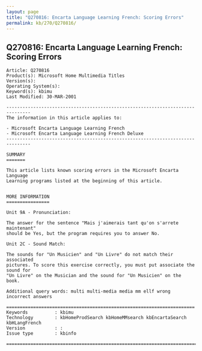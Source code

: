 ```yaml
---
layout: page
title: "Q270816: Encarta Language Learning French: Scoring Errors"
permalink: kb/270/Q270816/
---
```


## Q270816: Encarta Language Learning French: Scoring Errors

	Article: Q270816
	Product(s): Microsoft Home Multimedia Titles
	Version(s): 
	Operating System(s): 
	Keyword(s): kbimu
	Last Modified: 30-MAR-2001
	
	-------------------------------------------------------------------------------
	The information in this article applies to:
	
	- Microsoft Encarta Language Learning French 
	- Microsoft Encarta Language Learning French Deluxe 
	-------------------------------------------------------------------------------
	
	SUMMARY
	=======
	
	This article lists known scoring errors in the Microsoft Encarta Language
	Learning programs listed at the beginning of this article.
	
	
	MORE INFORMATION
	================
	
	Unit 9A - Pronunciation:
	
	The answer for the sentence "Mais j'aimerais tant qu'on s'arrete maintenant"
	should be Yes, but the program requires you to answer No.
	
	Unit 2C - Sound Match:
	
	The sounds for "Un Musicien" and "Un Livre" do not match their associated
	pictures. To score this exercise correctly, you must put associate the sound for
	"Un Livre" on the Musician and the sound for "Un Musicien" on the book.
	
	Additional query words: multi multi-media media mm ellf wrong incorrect answers
	
	======================================================================
	Keywords          : kbimu 
	Technology        : kbHomeProdSearch kbHomeMMsearch kbEncartaSearch kbHLangFrench
	Version           : :
	Issue type        : kbinfo
	
	=============================================================================
	
